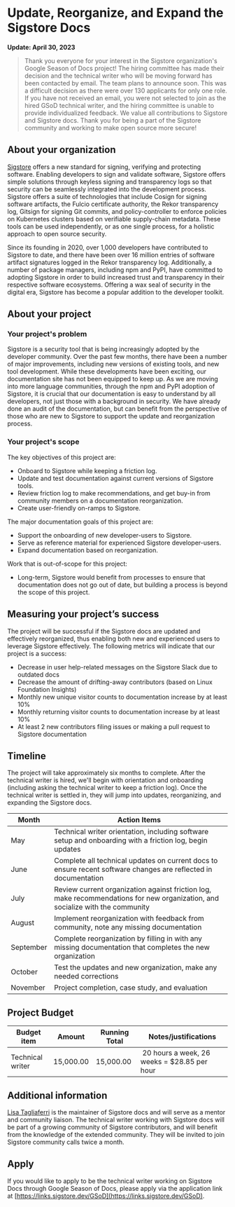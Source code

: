 # Update, Reorganize, and Expand the Sigstore Docs

**Update: April 30, 2023**
> Thank you everyone for your interest in the Sigstore organization's Google Season of Docs project! The hiring committee has made their decision and the technical writer who will be moving forward has been contacted by email. The team plans to announce soon.
> This was a difficult decision as there were over 130 applicants for only one role. If you have not received an email, you were not selected to join as the hired GSoD technical writer, and the hiring committee is unable to provide individualized feedback.
> We value all contributions to Sigstore and Sigstore docs. Thank you for being a part of the Sigstore community and working to make open source more secure!

## About your organization

[Sigstore](https://sigstore.dev) offers a new standard for signing, verifying and protecting software. Enabling developers to sign and validate software, Sigstore offers simple solutions through keyless signing and transparency logs so that security can be seamlessly integrated into the development process. Sigstore offers a suite of technologies that include Cosign for signing software artifacts, the Fulcio certificate authority, the Rekor transparency log, Gitsign for signing Git commits, and policy-controller to enforce policies on Kubernetes clusters based on verifiable supply-chain metadata. These tools can be used independently, or as one single process, for a holistic approach to open source security.

Since its founding in 2020, over 1,000 developers have contributed to Sigstore to date, and there have been over 16 million entries of software artifact signatures logged in the Rekor transparency log. Additionally, a number of package managers, including npm and PyPI, have committed to adopting Sigstore in order to build increased trust and transparency in their respective software ecosystems. Offering a wax seal of security in the digital era, Sigstore has become a popular addition to the developer toolkit.

## About your project

### Your project's problem

Sigstore is a security tool that is being increasingly adopted by the developer community. Over the past few months, there have been a number of major improvements, including new versions of existing tools, and new tool development. While these developments have been exciting, our documentation site has not been equipped to keep up. As we are moving into more language communities, through the npm and PyPI adoption of Sigstore, it is crucial that our documentation is easy to understand by all developers, not just those with a background in security. We have already done an audit of the documentation, but can benefit from the perspective of those who are new to Sigstore to support the update and reorganization process.

### Your project's scope

The key objectives of this project are:
* Onboard to Sigstore while keeping a friction log.
* Update and test documentation against current versions of Sigstore tools.
* Review friction log to make recommendations, and get buy-in from community members on a documentation reorganization.
* Create user-friendly on-ramps to Sigstore.

The major documentation goals of this project are:
* Support the onboarding of new developer-users to Sigstore.
* Serve as reference material for experienced Sigstore developer-users.
* Expand documentation based on reorganization.

Work that is out-of-scope for this project:
* Long-term, Sigstore would benefit from processes to ensure that documentation does not go out of date, but building a process is beyond the scope of this project.

## Measuring your project’s success

The project will be successful if the Sigstore docs are updated and effectively reorganized, thus enabling both new and experienced users to leverage Sigstore effectively. The following metrics will indicate that our project is a success:
* Decrease in user help-related messages on the Sigstore Slack due to outdated docs
* Decrease the amount of drifting-away contributors (based on Linux Foundation Insights)
* Monthly new unique visitor counts to documentation increase by at least 10%
* Monthly returning visitor counts to documentation increase by at least 10%
* At least 2 new contributors filing issues or making a pull request to Sigstore documentation

## Timeline

The project will take approximately six months to complete. After the technical writer is hired, we'll begin with orientation and onboarding (including asking the technical writer to keep a friction log). Once the technical writer is settled in, they will jump into updates, reorganizing, and expanding the Sigstore docs.

Month     | Action Items
--------- | ----------------
May       | Technical writer orientation, including software setup and onboarding with a friction log, begin updates
June      | Complete all technical updates on current docs to ensure recent software changes are reflected in documentation
July      | Review current organization against friction log, make recommendations for new organization, and socialize with the community
August    | Implement reorganization with feedback from community, note any missing documentation
September | Complete reorganization by filling in with any missing documentation that completes the new organization
October   | Test the updates and new organization, make any needed corrections
November  | Project completion, case study, and evaluation

## Project Budget

Budget item | Amount | Running Total | Notes/justifications
-- | -- | -- | --
Technical writer | 15,000.00 | 15,000.00 |  20 hours a week, 26 weeks = $28.85 per hour

## Additional information

[Lisa Tagliaferri](https://www.linkedin.com/in/lisa-tagliaferri/) is the maintainer of Sigstore docs and will serve as a mentor and community liaison. The technical writer working with Sigstore docs will be part of a growing community of Sigstore contributors, and will benefit from the knowledge of the extended community. They will be invited to join Sigstore community calls twice a month.

## Apply

If you would like to apply to be the technical writer working on Sigstore Docs through Google Season of Docs, please apply via the application link at [https://links.sigstore.dev/GSoD](https://links.sigstore.dev/GSoD).
